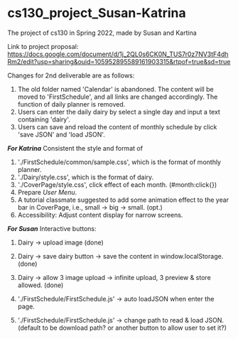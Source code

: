 # cs130_project_Susan-Katrina
The project of cs130 in Spring 2022, made by Susan and Kartina

Link to project proposal: https://docs.google.com/document/d/1j_2QL0s6CK0N_TUS7r0z7NV3tF4dhRm2/edit?usp=sharing&ouid=105952895589161903315&rtpof=true&sd=true

Changes for 2nd deliverable are as follows:
1. The old folder named 'Calendar' is abandoned. The content will be moved to 'FirstSchedule', and all links are changed accordingly. The function of daily planner is removed. 
2. Users can enter the daily dairy by select a single day and input a text containing 'dairy'.
3. Users can save and reload the content of monthly schedule by click 'save JSON' and 'load JSON'.

***For Katrina***
Consistent the style and format of 
1. './FirstSchedule/common/sample.css', which is the format of monthly planner.
2. './Dairy/style.css', which is the format of dairy.
3. './CoverPage/style.css', click effect of each month. (#month:click{})
4. Prepare *User Menu*.
5. A tutorial classmate suggested to add some animation effect to the year bar in CoverPage, i.e., small -> big -> small. (opt.)
6. Accessibility: Adjust content display for narrow screens.

***For Susan***
Interactive buttons:
1. Dairy -> upload image (done)
2. Dairy -> save dairy button -> save the content in window.localStorage. (done)
3. Dairy -> allow 3 image upload -> infinite upload, 3 preview & store allowed. (done)

4. './FirstSchedule/FirstSchedule.js' -> auto loadJSON when enter the page.
5. './FirstSchedule/FirstSchedule.js' -> change path to read & load JSON. (default to be download path? or another button to allow user to set it?)
